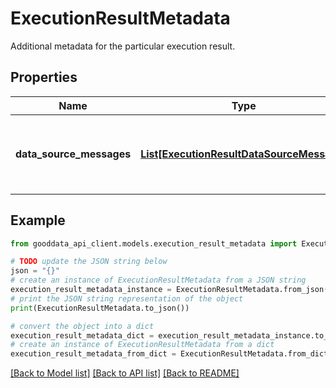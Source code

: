 # ExecutionResultMetadata

Additional metadata for the particular execution result.

## Properties

Name | Type | Description | Notes
------------ | ------------- | ------------- | -------------
**data_source_messages** | [**List[ExecutionResultDataSourceMessage]**](ExecutionResultDataSourceMessage.md) | Additional information sent by the underlying data source. | 

## Example

```python
from gooddata_api_client.models.execution_result_metadata import ExecutionResultMetadata

# TODO update the JSON string below
json = "{}"
# create an instance of ExecutionResultMetadata from a JSON string
execution_result_metadata_instance = ExecutionResultMetadata.from_json(json)
# print the JSON string representation of the object
print(ExecutionResultMetadata.to_json())

# convert the object into a dict
execution_result_metadata_dict = execution_result_metadata_instance.to_dict()
# create an instance of ExecutionResultMetadata from a dict
execution_result_metadata_from_dict = ExecutionResultMetadata.from_dict(execution_result_metadata_dict)
```
[[Back to Model list]](../README.md#documentation-for-models) [[Back to API list]](../README.md#documentation-for-api-endpoints) [[Back to README]](../README.md)


